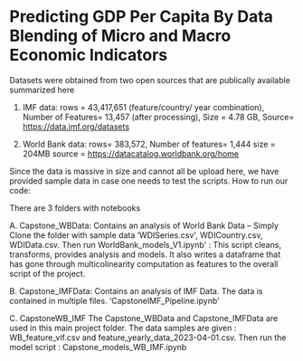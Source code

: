 # Predicting GDP Per Capita By Data Blending of Micro and Macro Economic Indicators
Datasets were obtained from two open sources that are publically available summarized here

1. IMF data: rows = 43,417,651 (feature/country/ year combination), Number of Features=	13,457 (after processing), Size =	4.78 GB, Source=	https://data.imf.org/datasets

2. World Bank data: rows=	383,572, Number of features=	1,444	size = 204MB	source = https://datacatalog.worldbank.org/home

Since the data is massive in size and cannot all be upload here, we have provided sample data in case one needs to test the scripts.
How to run our code:

There are 3 folders with notebooks 

A. Capstone_WBData:  Contains an analysis of World Bank Data – Simply Clone the folder with sample data ‘WDISeries.csv', WDICountry.csv, WDIData.csv. Then run WorldBank_models_V1.ipynb' : This script cleans, transforms, provides analysis and models. It also writes a dataframe that has gone through multicolinearity computation as features to the overall script of the project. 

B. Capstone_IMFData:  Contains an analysis of IMF Data. The data is contained in multiple files. ‘CapstoneIMF_Pipeline.ipynb’

C. CapstoneWB_IMF  The Capstone_WBData  and Capstone_IMFData are used in this main project folder. The data samples are given : WB_feature_vif.csv and feature_yearly_data_2023-04-01.csv. Then run the model script : Capstone_models_WB_IMF.ipynb

